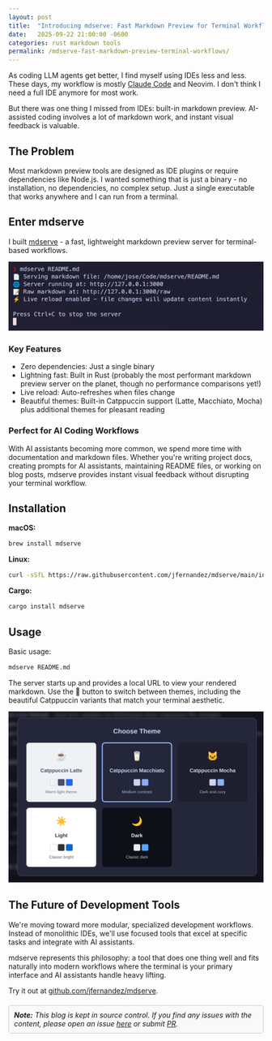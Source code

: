 ```yaml
---
layout: post
title:  "Introducing mdserve: Fast Markdown Preview for Terminal Workflows"
date:   2025-09-22 21:00:00 -0600
categories: rust markdown tools
permalink: /mdserve-fast-markdown-preview-terminal-workflows/
---
```


As coding LLM agents get better, I find myself using IDEs less and less. These days, my workflow is mostly [Claude Code](https://claude.ai/code) and Neovim. I don't think I need a full IDE anymore for most work.

But there was one thing I missed from IDEs: built-in markdown preview. AI-assisted coding involves a lot of markdown work, and instant visual feedback is valuable.

## The Problem

Most markdown preview tools are designed as IDE plugins or require dependencies like Node.js. I wanted something that is just a binary - no installation, no dependencies, no complex setup. Just a single executable that works anywhere and I can run from a terminal.

## Enter mdserve

I built [mdserve](https://github.com/jfernandez/mdserve) - a fast, lightweight markdown preview server for terminal-based workflows.

![mdserve terminal output](/assets/images/mdserve-terminal-output.png)

### Key Features

- Zero dependencies: Just a single binary
- Lightning fast: Built in Rust (probably the most performant markdown preview server on the planet, though no performance comparisons yet!)
- Live reload: Auto-refreshes when files change
- Beautiful themes: Built-in Catppuccin support (Latte, Macchiato, Mocha) plus additional themes for pleasant reading

### Perfect for AI Coding Workflows

With AI assistants becoming more common, we spend more time with documentation and markdown files. Whether you're writing project docs, creating prompts for AI assistants, maintaining README files, or working on blog posts, mdserve provides instant visual feedback without disrupting your terminal workflow.

## Installation

**macOS:**
```bash
brew install mdserve
```

**Linux:**
```bash
curl -sSfL https://raw.githubusercontent.com/jfernandez/mdserve/main/install.sh | bash
```

**Cargo:**
```bash
cargo install mdserve
```

## Usage

Basic usage:

```bash
mdserve README.md
```

The server starts up and provides a local URL to view your rendered markdown. Use the 🎨 button to switch between themes, including the beautiful Catppuccin variants that match your terminal aesthetic.

![mdserve theme picker](/assets/images/mdserve-theme-picker.png)

## The Future of Development Tools

We're moving toward more modular, specialized development workflows. Instead of monolithic IDEs, we'll use focused tools that excel at specific tasks and integrate with AI assistants.

mdserve represents this philosophy: a tool that does one thing well and fits naturally into modern workflows where the terminal is your primary interface and AI assistants handle heavy lifting.

Try it out at [github.com/jfernandez/mdserve](https://github.com/jfernandez/mdserve).

<div style="border: 1px solid #ccc; padding: 10px; background-color: #f9f9f9; border-radius: 5px; margin-top: 20px;">
  <em><strong>Note:</strong> This blog is kept in source control. If you find any issues with the content, please open an issue
  <a href="https://github.com/jfernandez/jfernandez.github.io/issues" target="_blank">here</a> or submit <a href="https://github.com/jfernandez/jfernandez.github.io/pulls" target="_blank">PR</a>.</em>
</div>